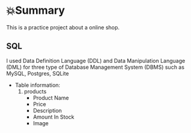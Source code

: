 # 💥Summary
This is a practice project about a online shop.

## SQL
I used Data Definition Language (DDL) and Data Manipulation Language (DML) for three type of Database Management System (DBMS) such as MySQL, Postgres, SQLite
- Table information:
    1. products
        - Product Name
        - Price
        - Description
        - Amount In Stock
        - Image